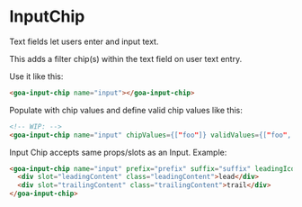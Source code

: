 # InputChip

Text fields let users enter and input text.

This adds a filter chip(s) within the text field on user text entry.

Use it like this:

```html
<goa-input-chip name="input"></goa-input-chip>
```

Populate with chip values and define valid chip values like this:

```html
<!-- WIP: -->
<goa-input-chip name="input" chipValues={["foo"]} validValues={["foo", "bar"]} ></goa-input-chip>
```

Input Chip accepts same props/slots as an Input. Example:

```html
<goa-input-chip name="input" prefix="prefix" suffix="suffix" leadingIcon="pencil" trailingIcon="pencil" placeholder="Type then press Enter" width="100%">
  <div slot="leadingContent" class="leadingContent">lead</div>
  <div slot="trailingContent" class="trailingContent">trail</div>
</goa-input-chip>
```
